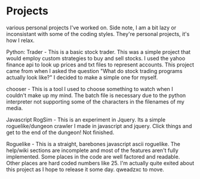 # Projects
various personal projects I've worked on. Side note, I am a bit lazy or inconsistant with some of the coding styles. They're personal projects, it's how I relax.

Python:
  Trader - This is a basic stock trader. This was a simple project that would employ custom strategies to buy and sell stocks. I used the yahoo finance api to look up prices and txt files to represent accounts. This project came from when I asked the question "What do stock trading programs actually look like?" I decided to make a simple one for myself.
  
  chooser - This is a tool I used to choose something to watch when I couldn't make up my mind. The batch file is necessary due to the python interpreter not supporting some of the characters in the filenames of my media.
  
Javascript
  RogSim - This is an experiment in Jquery. Its a simple roguelike/dungeon crawler I made in javascript and jquery. Click things and get to the end of the dungeon! Not finished.
  
  Roguelike - This is a straight, barebones javascript ascii roguelike. The help/wiki sections are incomplete and most of the features aren't fully implemented. Some places in the code are well factored and readable. Other places are hard coded numbers like 25. I'm actually quite exited about this project as I hope to release it some day. qweadzxc to move.
